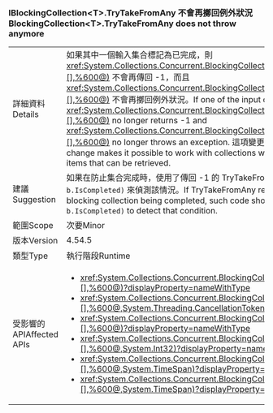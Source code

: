 ### <a name="blockingcollectionlttgttrytakefromany-does-not-throw-anymore"></a><span data-ttu-id="53661-101">lBlockingCollection&lt;T&gt;.TryTakeFromAny 不會再擲回例外狀況</span><span class="sxs-lookup"><span data-stu-id="53661-101">BlockingCollection&lt;T&gt;.TryTakeFromAny does not throw anymore</span></span>

|   |   |
|---|---|
|<span data-ttu-id="53661-102">詳細資料</span><span class="sxs-lookup"><span data-stu-id="53661-102">Details</span></span>|<span data-ttu-id="53661-103">如果其中一個輸入集合標記為已完成，則 <xref:System.Collections.Concurrent.BlockingCollection%601.TryTakeFromAny(System.Collections.Concurrent.BlockingCollection{%600}[],%600@)> 不會再傳回 -1，而且 <xref:System.Collections.Concurrent.BlockingCollection%601.TakeFromAny(System.Collections.Concurrent.BlockingCollection{%600}[],%600@)> 不會再擲回例外狀況。</span><span class="sxs-lookup"><span data-stu-id="53661-103">If one of the input collections is marked completed, <xref:System.Collections.Concurrent.BlockingCollection%601.TryTakeFromAny(System.Collections.Concurrent.BlockingCollection{%600}[],%600@)> no longer returns -1 and <xref:System.Collections.Concurrent.BlockingCollection%601.TakeFromAny(System.Collections.Concurrent.BlockingCollection{%600}[],%600@)> no longer throws an exception.</span></span> <span data-ttu-id="53661-104">這項變更能夠讓您在其中一個集合為空集合或已完成，而另一個集合仍有可擷取的項目時處理集合。</span><span class="sxs-lookup"><span data-stu-id="53661-104">This change makes it possible to work with collections when one of the collections is either empty or completed, but the other collection still has items that can be retrieved.</span></span>|
|<span data-ttu-id="53661-105">建議</span><span class="sxs-lookup"><span data-stu-id="53661-105">Suggestion</span></span>|<span data-ttu-id="53661-106">如果在防止集合完成時，使用了傳回 -1 的 TryTakeFromAny 或擲回的 TakeFromAny 來控制流程，現在應該將這類程式碼變更為使用 <code>.Any(b =&gt; b.IsCompleted)</code> 來偵測該情況。</span><span class="sxs-lookup"><span data-stu-id="53661-106">If TryTakeFromAny returning -1 or TakeFromAny throwing were used for control-flow purposes in cases of a blocking collection being completed, such code should now be changed to use <code>.Any(b =&gt; b.IsCompleted)</code> to detect that condition.</span></span>|
|<span data-ttu-id="53661-107">範圍</span><span class="sxs-lookup"><span data-stu-id="53661-107">Scope</span></span>|<span data-ttu-id="53661-108">次要</span><span class="sxs-lookup"><span data-stu-id="53661-108">Minor</span></span>|
|<span data-ttu-id="53661-109">版本</span><span class="sxs-lookup"><span data-stu-id="53661-109">Version</span></span>|<span data-ttu-id="53661-110">4.5</span><span class="sxs-lookup"><span data-stu-id="53661-110">4.5</span></span>|
|<span data-ttu-id="53661-111">類型</span><span class="sxs-lookup"><span data-stu-id="53661-111">Type</span></span>|<span data-ttu-id="53661-112">執行階段</span><span class="sxs-lookup"><span data-stu-id="53661-112">Runtime</span></span>|
|<span data-ttu-id="53661-113">受影響的 API</span><span class="sxs-lookup"><span data-stu-id="53661-113">Affected APIs</span></span>|<ul><li><xref:System.Collections.Concurrent.BlockingCollection%601.TakeFromAny(System.Collections.Concurrent.BlockingCollection{%600}[],%600@)?displayProperty=nameWithType></li><li><xref:System.Collections.Concurrent.BlockingCollection%601.TakeFromAny(System.Collections.Concurrent.BlockingCollection{%600}[],%600@,System.Threading.CancellationToken)?displayProperty=nameWithType></li><li><xref:System.Collections.Concurrent.BlockingCollection%601.TryTakeFromAny(System.Collections.Concurrent.BlockingCollection{%600}[],%600@)?displayProperty=nameWithType></li><li><xref:System.Collections.Concurrent.BlockingCollection%601.TryTakeFromAny(System.Collections.Concurrent.BlockingCollection{%600}[],%600@,System.Int32)?displayProperty=nameWithType></li><li><xref:System.Collections.Concurrent.BlockingCollection%601.TryTakeFromAny(System.Collections.Concurrent.BlockingCollection{%600}[],%600@,System.TimeSpan)?displayProperty=nameWithType></li><li><xref:System.Collections.Concurrent.BlockingCollection%601.TryTakeFromAny(System.Collections.Concurrent.BlockingCollection{%600}[],%600@,System.TimeSpan)?displayProperty=nameWithType></li></ul>|

